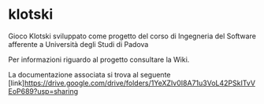 # klotski
Gioco Klotski sviluppato come progetto del corso di Ingegneria del Software afferente a Università degli Studi di Padova

Per informazioni riguardo al progetto consultare la Wiki.

La documentazione associata si trova al seguente [link]https://drive.google.com/drive/folders/1YeXZIv0I8A71u3VoL42PSkITvVEoP689?usp=sharing
